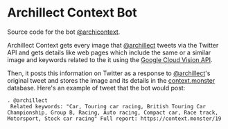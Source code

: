 # Archillect Context Bot
Source code for the bot [@archicontext](https://twitter.com/archicontext).

Archillect Context gets every image that [@archillect](https://twitter.com/archillect) 
tweets via the Twitter API and gets details like web pages which include the same or a similar
image and keywords related to the it using the [Google Cloud Vision API](https://cloud.google.com/vision/).

Then, it posts this information on Twitter as a response to [@archillect](https://twitter.com/archillect)'s
original tweet and stores the image and its details in the [context.monster](https://context.monster) database. 
Here's an example of tweet that the bot would post:
```
. @archillect
 Related keywords: "Car, Touring car racing, British Touring Car Championship, Group B, Racing, Auto racing, Compact car, Race track, Motorsport, Stock car racing" Full report: https://context.monster/19
```